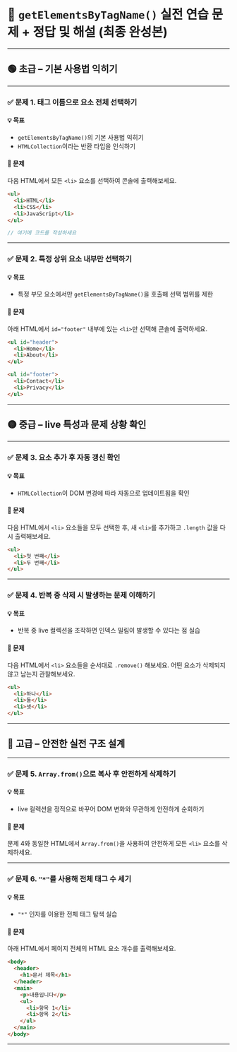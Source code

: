 # 📘 `getElementsByTagName()` 실전 연습 문제 + 정답 및 해설 (최종 완성본)

---

## 🟢 초급 – 기본 사용법 익히기

---

### ✅ 문제 1. 태그 이름으로 요소 전체 선택하기

#### 💡 목표

- `getElementsByTagName()`의 기본 사용법 익히기
- `HTMLCollection`이라는 반환 타입을 인식하기

#### 📝 문제

다음 HTML에서 모든 `<li>` 요소를 선택하여 콘솔에 출력해보세요.

```html
<ul>
  <li>HTML</li>
  <li>CSS</li>
  <li>JavaScript</li>
</ul>
```

```js
// 여기에 코드를 작성하세요
```

---

### ✅ 문제 2. 특정 상위 요소 내부만 선택하기

#### 💡 목표

- 특정 부모 요소에서만 `getElementsByTagName()`을 호출해 선택 범위를 제한

#### 📝 문제

아래 HTML에서 `id="footer"` 내부에 있는 `<li>`만 선택해 콘솔에 출력하세요.

```html
<ul id="header">
  <li>Home</li>
  <li>About</li>
</ul>

<ul id="footer">
  <li>Contact</li>
  <li>Privacy</li>
</ul>
```

---

## 🟡 중급 – live 특성과 문제 상황 확인

---

### ✅ 문제 3. 요소 추가 후 자동 갱신 확인

#### 💡 목표

- `HTMLCollection`이 DOM 변경에 따라 자동으로 업데이트됨을 확인

#### 📝 문제

다음 HTML에서 `<li>` 요소들을 모두 선택한 후, 새 `<li>`를 추가하고 `.length` 값을 다시 출력해보세요.

```html
<ul>
  <li>첫 번째</li>
  <li>두 번째</li>
</ul>
```

---

### ✅ 문제 4. 반복 중 삭제 시 발생하는 문제 이해하기

#### 💡 목표

- 반복 중 live 컬렉션을 조작하면 인덱스 밀림이 발생할 수 있다는 점 실습

#### 📝 문제

다음 HTML에서 `<li>` 요소들을 순서대로 `.remove()` 해보세요. 어떤 요소가 삭제되지 않고 남는지 관찰해보세요.

```html
<ul>
  <li>하나</li>
  <li>둘</li>
  <li>셋</li>
</ul>
```

---

## 🔴 고급 – 안전한 실전 구조 설계

---

### ✅ 문제 5. `Array.from()`으로 복사 후 안전하게 삭제하기

#### 💡 목표

- live 컬렉션을 정적으로 바꾸어 DOM 변화와 무관하게 안전하게 순회하기

#### 📝 문제

문제 4와 동일한 HTML에서 `Array.from()`을 사용하여 안전하게 모든 `<li>` 요소를 삭제하세요.

---

### ✅ 문제 6. `"*"`를 사용해 전체 태그 수 세기

#### 💡 목표

- `"*"` 인자를 이용한 전체 태그 탐색 실습

#### 📝 문제

아래 HTML에서 페이지 전체의 HTML 요소 개수를 출력해보세요.

```html
<body>
  <header>
    <h1>문서 제목</h1>
  </header>
  <main>
    <p>내용입니다</p>
    <ul>
      <li>항목 1</li>
      <li>항목 2</li>
    </ul>
  </main>
</body>
```

---
